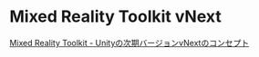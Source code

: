 # Mixed Reality Toolkit vNext

[Mixed Reality Toolkit - Unityの次期バージョンvNextのコンセプト](https://qiita.com/miyaura/items/b702cfe19163e9dac067)

